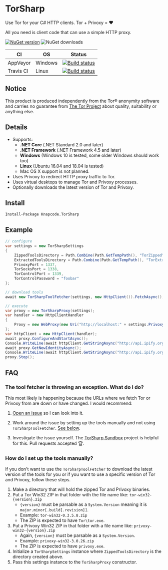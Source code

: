 # TorSharp

Use Tor for your C# HTTP clients. Tor + Privoxy = :heart:

All you need is client code that can use a simple HTTP proxy.

[![NuGet version](https://img.shields.io/nuget/v/Knapcode.TorSharp.svg)](https://www.nuget.org/packages/Knapcode.TorSharp) ![NuGet downloads](https://img.shields.io/nuget/dt/Knapcode.TorSharp.svg)

CI        | OS      | Status
--------- | ------- | ------
AppVeyor  | Windows | [![Build status](https://img.shields.io/appveyor/ci/joelverhagen/torsharp.svg)](https://ci.appveyor.com/project/joelverhagen/torsharp) 
Travis CI | Linux   | [![Build status](https://img.shields.io/travis/joelverhagen/torsharp.svg)](https://travis-ci.org/joelverhagen/TorSharp) 

## Notice

This product is produced independently from the Tor® anonymity software and carries no guarantee from
[The Tor Project](https://www.torproject.org/) about quality, suitability or anything else.

## Details

- Supports:
  - **.NET Core** (.NET Standard 2.0 and later)
  - **.NET Framework** (.NET Framework 4.5 and later)
  - **Windows** (Windows 10 is tested, some older Windows should work too)
  - **Linux** (Ubuntu 16.04 and 18.04 is tested)
  - Mac OS X support is not planned.
- Uses Privoxy to redirect HTTP proxy traffic to Tor.
- Uses virtual desktops to manage Tor and Privoxy processes.
- Optionally downloads the latest version of Tor and Privoxy.

## Install

```
Install-Package Knapcode.TorSharp
```

## Example

```csharp
// configure
var settings = new TorSharpSettings
{
    ZippedToolsDirectory = Path.Combine(Path.GetTempPath(), "TorZipped"),
    ExtractedToolsDirectory = Path.Combine(Path.GetTempPath(), "TorExtracted"),
    PrivoxyPort = 1337,
    TorSocksPort = 1338,
    TorControlPort = 1339,
    TorControlPassword = "foobar"
};

// download tools
await new TorSharpToolFetcher(settings, new HttpClient()).FetchAsync();

// execute
var proxy = new TorSharpProxy(settings);
var handler = new HttpClientHandler
{
    Proxy = new WebProxy(new Uri("http://localhost:" + settings.PrivoxyPort))
};
var httpClient = new HttpClient(handler);
await proxy.ConfigureAndStartAsync();
Console.WriteLine(await httpClient.GetStringAsync("http://api.ipify.org"));
await proxy.GetNewIdentityAsync();
Console.WriteLine(await httpClient.GetStringAsync("http://api.ipify.org"));
proxy.Stop();
```

## FAQ

### The tool fetcher is throwing an exception. What do I do?

This most likely is happening because the URLs where we fetch Tor or Privoxy from are down or have changed. I would
recommend:

1. [Open an issue](https://github.com/joelverhagen/TorSharp/issues/new) so I can look into it.

1. Work around the issue by setting up the tools manually and not using `TorSharpToolFetcher`.
   [See below](#how-do-i-set-up-the-tools-manually).

1. Investigate the issue yourself. The
   [TorSharp.Sandbox](https://github.com/joelverhagen/TorSharp/blob/release/samples/TorSharp.Sandbox/Program.cs) project is
   helpful for this. Pull requests accepted 🏆.

### How do I set up the tools manually?

If you don't want to use the `TorSharpToolFetcher` to download the latest version of the tools for you or if you want
to use a specific version of Tor and Privoxy, follow these steps.

1. Make a directory that will hold the zipped Tor and Privoxy binaries.
1. Put a Tor Win32 ZIP in that folder with the file name like: `tor-win32-{version}.zip`
   - `{version}` must be parsable as a `System.Version` meaning it is `major.minor[.build[.revision]]`.
   - Example: `tor-win32-0.3.5.8.zip`
   - The ZIP is expected to have `Tor\tor.exe`.
1. Put a Privoxy Win32 ZIP in that folder with a file name like: `privoxy-win32-{version}.zip`
   - Again, `{version}` must be parsable as a `System.Version`.
   - Example: `privoxy-win32-3.0.26.zip`
   - The ZIP is expected to have `privoxy.exe`.
1. Initialize a `TorSharpSettings` instance where `ZippedToolsDirectory` is the directory created above.
1. Pass this settings instance to the `TorSharpProxy` constructor.
